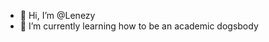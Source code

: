 - 👋 Hi, I’m @Lenezy
- 🌱 I’m currently learning how to be an academic dogsbody 
<!---
Lenezy/Lenezy is a ✨ special ✨ repository because its `README.md` (this file) appears on your GitHub profile.
You can click the Preview link to take a look at your changes.
--->
